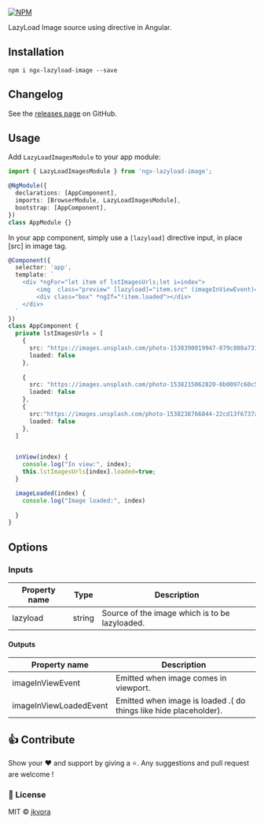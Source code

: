 

[![NPM](https://nodei.co/npm/ngx-lazyload-image.png?downloads=true&downloadRank=true&stars=true)](https://nodei.co/npm/ngx-lazyload-image/)

LazyLoad Image source using directive in Angular.

## Installation

```shell
npm i ngx-lazyload-image --save
```

## Changelog

See the [releases page](https://github.com/jkvora/ngx-lazyload-image/releases) on GitHub.


## Usage

Add `LazyLoadImagesModule` to your app module:

```typescript
import { LazyLoadImagesModule } from 'ngx-lazyload-image';

@NgModule({
  declarations: [AppComponent],
  imports: [BrowserModule, LazyLoadImagesModule],
  bootstrap: [AppComponent],
})
class AppModule {}
```

In your app component, simply use    a `[lazyload]` directive input,  in place [src] in image tag.
```typescript
@Component({
  selector: 'app',
  template: `
    <div *ngFor="let item of lstImagesUrls;let i=index">
        <img  class="preview" [lazyload]="item.src" (imageInViewEvent)="inView(i)" (imageInViewLoadedEvent)="imageLoaded(i)"            alt="Nature Images" />
        <div class="box" *ngIf="!item.loaded"></div>
    </div>
  `
})
class AppComponent {
  private lstImagesUrls = [
    {
      src: "https://images.unsplash.com/photo-1538390019947-079c808a7315?ixlib=rb-0.3.5&ixid=eyJhcHBfaWQiOjEyMDd9&s=f59ae7d8274156b78fc89a2a223f93a3&auto=format&fit=crop&w=668&q=80",
      loaded: false
    },
   
    {
      src: "https://images.unsplash.com/photo-1538215062820-0b0097c60c5f?ixlib=rb-0.3.5&ixid=eyJhcHBfaWQiOjEyMDd9&s=762ae8c9e9c39ee9ea9c7dd50b3c710f&auto=format&fit=crop&w=772&q=80",
      loaded: false
    },
    {
      src:"https://images.unsplash.com/photo-1538238766844-22cd13f6737a?ixlib=rb-0.3.5&s=af15e80003b63cccfb88bef91e3edb46&auto=format&fit=crop&w=889&q=80",
      loaded: false
    },
  ]


  inView(index) {
    console.log("In view:", index);
    this.lstImagesUrls[index].loaded=true;
  }

  imageLoaded(index) {
    console.log("Image loaded:", index)
   
  }
}
```

## Options

### Inputs

| Property name | Type  | Description |
| ------------- | ---- | ----------- |
| lazyload | string | Source of the image which is to be lazyloaded. 


#### Outputs

| Property name | Description |
| ------------- | ------------------ |
| imageInViewEvent  | Emitted when image comes in viewport. |
| imageInViewLoadedEvent  | Emitted when image is loaded .( do things like hide placeholder). |


## 👍 Contribute

Show your ❤️ and support by giving a ⭐. Any suggestions and pull request are welcome !

### 📝 License

MIT © [jkvora](https://github.com/jkvora)


